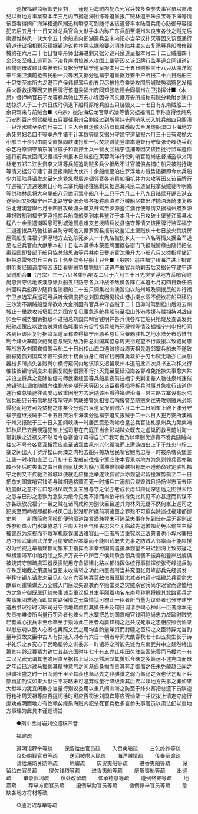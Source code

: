 <!-- { "loadSidebar": true } -->
　　巡按福建监察御史臣刘　　谨题为海贼内犯杀死官兵数多查参失事官员以肃法纪以重地方事案查本年三月内节据巡海团练等道呈报广贼林道干朱良宝等下海等情该臣看得闽广海洋相通风潮迅利瞬息可到随行各该道督率水陆官兵用心防御毋容侵犯去后五月十一日又准总兵官俞大猷手本内称广东兵船至潮州朱良宝各伙之贼先后南遯惟林凤一伙大小五十余船逃向彭湖避兵虽未内犯亦当早议扑灭等因又该臣通行镇道计议相机剿灭续据镇道议称林凤先据险要必湏水陆并进夹击复添募兵船增修器械约在六月二十七日督率舟师出海进剿又据分巡兴泉道呈报本月二十二日贼船四十余只突至峰上巡司碗下澳登岸虏掠杀人攻围土堡等因又该臣牌行监军道会同镇道计图擒则毋致顾此失彼去后又据分守福宁道呈报本月二十五日贼船三十八只从南洋驾来平海卫澳前抢去民船一只等因又据分巡福宁道呈据万安千户所报二十六日贼船三十只突至本所古龙港百户侯炜督驾兵船五只尽被抢夺乘势攻围所城贼势猖獗乞发精兵火器救援等因又该臣牌行该道委福州府同知张敏德会同福州左卫指挥计■〈木昂〉督押哨官石子龙等标兵驰往万安小埕固守间又据万安所报称前贼分教附乡澳口劫掠杀人于二十六日戌时俱退下船将原枪兵船五只烧毁又二十七日有东南贼船二十余只驾来与前贼合■〈舟宗〉抛泊海坛龙官草屿澳等情又据福清县申称查得侯炜系万安所百户领驾福船五只要往泉州会剿经过到所侯炜先同哨队长入城兵船四只阁浅一只浮水贼至杀伤兵夫二十三人余俱走脱火药器具贼悉般去至晚烧船澳口下海地方杀死男妇名口不等宰杀牛猪不计其数等情又据分守建宁道呈报六月三十日有双桅大小船三十余只由南茭直抵闾峡澳抢船一只焚烧贼徒登岸本道督行守备张奇峰统兵截杀乞将原调守镇东哨官戚子和管押土兵一营发回福宁恊捕等因又该臣批行监军道作速将前兵发回间又据福宁州报本日贼船在芙蓉海洋行使时哨官鲍尚忠督捕盗李文清林老五郑二江世贵李文进等兵船追剿贼多兵少抵敌不过官捕俱各捕亡船只被贼抢烧等情又据分守建宁道呈报南贼大伙四十余船继至泊住罗浮地方贼势猖獗即今水兵船少力孤陆兵请发未至乞念紧急燃眉速调邻寨各哨兵船相机并力夹攻等因又该臣牌行守巡福宁道速拨南日小埕二寨兵船驰往恊剿又据巡海兴泉二道呈报拿获贼徒叶明嘉等供称林凤将大乌尾船八只凿沉驾小船八十二只于六月二十八九日陆续开遯芒港去讫等因又据福宁州并北路守备张奇峰各报称原泊罗浮贼船尽数出洋抛泊赤崎澳复移泊北港澳登岸七月十四日攻破塘头堡又开驾至罗源鉴江澳行使等情又据福州府罗源县报贼船到福宁罗浮抢掠兵船商船突到本县鉴江于本月十六日攻破土堡鉴江离县水程八十余里遇潮瞬息可到城池孤悬难支乞拨精兵发县恊守等情又该臣牌行监军福宁二道速拨兵马驰往该县防守城池又据罗源县报前攻鉴江土堡贼伙十七日放火焚烧房屋驾船复往福宁罗浮地方去讫杀死乡夫一十九名被伤乡夫一十八名等情又据监军道呈准总兵官俞大猷手本初十日准本道手本蒙臣牌面据各衙门飞报贼情缘由随行把总秦经国即督部下船只恊总翁思诲等兵并南日寨哨官沈秉升大小船八只又拨指挥储廷相把总雷怀忠兵三百五十名坐驾冬仔船十只合■〈舟宗〉前往福宁州海洋进止机宜俱听秦经国调度等因该臣看得贼势猖獗批行该道严催官兵防剿去后又据分守建宁道呈贼船合■〈舟宗〉三十六只各带叭喇湖二只于六月三十日先突罗浮地方系哨官鲍尚忠责守信地该澳原派兵船五只防守各兵冲战不敌俱各阵亡本道七月初四日新任临州因料兵船寡少随将各澳额船二十五只调集松山澳暂泊以防州城及调拨民船并行福宁卫点选军兵巡司弓兵听候调度把总刘国宾因见松山港小潮水涸不便欲将船只移泊三沙澳不期贼船登岸欲攻大金所因有官兵护守各贼于二十日卯时驾到松山后港去州城止十里欲攻城垣把总刘国宾复见事急遂统兵船前至松山外港救援与贼相持对战自卯至午贼势猖獗抵敌不过把总刘国宾哨官钱明并各兵俱各阵亡船只抢烧及查调发兵船驰赴策应以致各贼乘虚临城事势穷促亏损兵船杀死将领等情及据福宁州申报相同各到臣该臣复行据监军道呈称查得福宁州原系总兵官奉勑驻札之地水陆分布悉惟节制今烽火寨前次鲍尚忠与贼对敌乃把总刘国宾恊总周天祖观望不行救援以致鲍尚忠等战忘及刘国宾督驾兵船二十日出松山海口遇贼接战周天祖先迯邻寨兵船未至遂致援寡势孤刘国宾牙被铅弹数十铳血战身亡哨官钱明奋勇救护手刃七贼无助亦亡兵船器械多所损失各贼尚尔横行窥伺内地该镇又迟留泉州本道前此四次具书五次移文行催往彼镇守调度未准回复贼势猖獗不行扑灭竟至蔓延沿海各郡难免抢掠失事愈大殊非设立将兵之意除催促刁师武秦经国等兵船星夜前往福宁夹剿复差人驰往泉州速催总镇驰赴调度随贼向往剿杀务期歼灭等因又该臣看得损将折兵时事其急批行该道作速行催总镇驰往调度毋致重困地方去后随该臣看得福建沿海一带三路五寨设有水陆官兵船只分布信地昼夜哨守声势联络警急相援若哨报警至随贼向往夹攻则贼未必能侵犯而地方可免焚枪之患矣今分巡兴泉道呈报前贼六月二十二日到峯上碗下澳分守福宁道继报贼于二十五日突泊平海澳分巡福宁道又报贼于二十六日入犯万安所澳福宁州又报贼于三十日入犯闾峡澳一时居民震恐海岭仓皇总兵官驻札泉州兵力颇集哨知林凤巳去目覩寇犯峯上巡司患在门庭正当舍彭湖贼众既去之虚巢而救目前沿海一带剥肤之近祸又不然号令各寨恊守毋得自分□我可也乃以牵制优游竟不发兵随贼向往又不号令各寨互相策应直至诸寇由泉州兴化循海而上遨游四出上下于烽火小埕二寨之间出入于罗浮松山两澳之内枪去船只掠劫居民哨官鲍尚忠等一时被杀塘头堡鉴江堡一时攻陷直至七月初十日发船前往福宁策应使本官果以地方为急则领兵官亦孰敢不怀后时失事之虞日夜前驱犹未为晚乃濡滞徘徊秦越相视既不遵勑命钦定驻札福宁之例又不疾驰至省城以便就近应援之举遂致各官兵亦观望迟留援寡势孤至二十日把总刘国宾哨官钱明与贼相遇格鬪而死一时捕兵亡溺船只烧毁贼且扬扬得志而去臣窃度猷之意不过曰恐林凤既去复来当与守之似亦老成长虑却顾忧深思远之图但未形之患与巳形之患孰为急孰为缓今见兔不猎而尚欲守株待兔此其见不亦甚迂而其谋不亦甚疏欤况福宁一带之贼在诸司咸称为别伙臣且逆其为林凤无疑不然何峯上巡司之犯突至而哨者即报称林凤巳出彭湖耶所据前项诸臣之罪殆不可逭矣除巡抚福建都御史刘　　新膺简命闻报即便驰驱道路言遥兼程未可遄至失事在先到任在后无容别议外参照烽火门水寨恊总千户周天祖胆气俱丧忠义全无临敌先退惟知苟免以偷生主将被害忍为疾视而不救军机既误国法难容此一臣者所当重究以正法典者也小埕水寨把总刁师武庸流武弁岁月偷安贼经本寨而不能阻截既失先事之防贼入邻寨而不能应援忍为坐视之举福建都司镇东卫指挥佥事秦经国调遣虽承观望不进迟回海上致穷寇之纵横濡滞军中贻将领之殒折万安千户所百户侯炜承委领兵懦弱不振弃船登岸战舰俱被烧焚守御疏虞军器反资贼用守备福建北路以都指挥体统行事指挥使张奇峰提兵防守殊乏堵截之策遇贼登犯未收擒斩之功此四臣者所当并究但张奇峰部兵先经调发一半移守镇东请发未至见在仅有六百势寡莫敌似当原情末减者也镇守福建总兵官俞大猷职司重镇谋乏万全贼入门庭既失追袭而卒贻堂奥之灾贼杀官兵尚尔迟留而遑恤地方之急守御既属迂疏失事诚当重议但其生平颇着功名东南号称夙将据其北路官兵之失事罪固难迯而即其南路保障之无虞情犹可恕此一臣者所当量为议处者也分守建宁道右参议徐时可职司分守信地疏虞但其抵任未及旬日调请亦竭心神此一臣者虑本无失责亦难诿所当量行罚治者也烽火门水寨把总刘国宾哨官钱明鲍尚忠力战踰时贼党巳有戒心援兵未至仓卒至于殒命此三臣者均膺锋镝之厄共成死事之忠相应照例恤录以慰忠魂以励人心者也再照文武之用均当酌量年资而封疆之臣较之文臣特异尤当酌量年资故文臣中古人有扶掖入对者有六日一朝者今闻大猷春秋七十四五矣生长于诗书礼乐之乡究心于武略韬钤之训委非一时诸将之所能先诚为东南武弁中之翘然特出第其年龄迟暮精力销亡昔赵充国时年七十有五亦止屯田久驻坐困先零而马援六十有二汉光武尤谓其老难用直至据鞍上马以示然后叹其矍铄今猷之多筭远不逮克国而猷之年齿巳远过马援察其精神意气之间渐逼桑榆而责其奔走御侮之任未免颠越臣闻之骐骥壮盛之时一日而驰千里至其衰也驽马先之非骐骥之弱而驽马之强也伏乞勑下兵部再加酌议如果大猷生平将略未可遽弃或量行降级责其后疾以赎地方失事之罪如果大猷年力犹宜闲散亦当量行别议委用以重八闽山海之防至于烽火寨把总遗下员缺速行铨补周天祖等应否提问徐时可应否罚治刘国宾等应否恤录一并议拟上请定夺施行庶劝戒明而地方有攸赖矣缘系海贼内犯杀死官兵数多查参失事官员以肃法纪以重地方事理为此具本谨题请旨 

　　●刻中丞肖岩刘公遗稿四卷 

　　福建疏 

　　遵明诏荐举等疏 
　　保留给由官员疏 
　　入贡夷船疏 
　　三乞终养等疏 
　　议处朝觐官员等疏 
　　送回被虏人民疏 
　　海洋贼情疏 
　　传奉圣谕疏 
　　请给海防关防等疏 
　　地震疏 
　　庆贺夷船等疏 
　　进香夷船等疏 
　　保留给由官员疏 
　　侵欠钱粮等疏 
　　进香夷船等疏 
　　庆贺夷船等疏 
　　出巡疏 
　　审录罪囚疏 
　　议处改留疏 
　　仰承德意等疏 
　　遵例终养等疏 
　　地震疏 
　　荐举方面官员疏 
　　遵例举劾官员等疏 
　　循例荐举官员等疏 
　　急缺各地方将材等疏 

　　○遵明诏荐举等疏 

